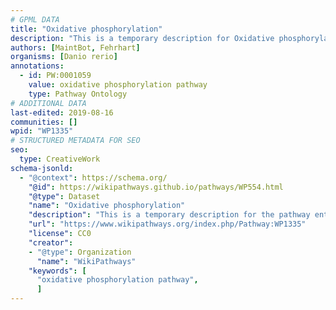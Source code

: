 ```yaml
---
# GPML DATA
title: "Oxidative phosphorylation"
description: "This is a temporary description for Oxidative phosphorylation"
authors: [MaintBot, Fehrhart]
organisms: [Danio rerio]
annotations:
  - id: PW:0001059
    value: oxidative phosphorylation pathway
    type: Pathway Ontology
# ADDITIONAL DATA
last-edited: 2019-08-16
communities: []
wpid: "WP1335"
# STRUCTURED METADATA FOR SEO
seo:
  type: CreativeWork
schema-jsonld:
  - "@context": https://schema.org/
    "@id": https://wikipathways.github.io/pathways/WP554.html
    "@type": Dataset
    "name": "Oxidative phosphorylation"
    "description": "This is a temporary description for the pathway entitled: Oxidative phosphorylation"
    "url": "https://www.wikipathways.org/index.php/Pathway:WP1335"
    "license": CC0
    "creator":
    - "@type": Organization
      "name": "WikiPathways"
    "keywords": [
      "oxidative phosphorylation pathway",
      ]
---
```

